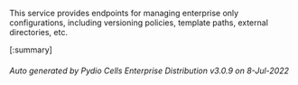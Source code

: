 






This service provides endpoints for managing enterprise only configurations, including versioning policies, template paths, external directories, etc.

[:summary]

###### Auto generated by Pydio Cells Enterprise Distribution v3.0.9 on 8-Jul-2022
